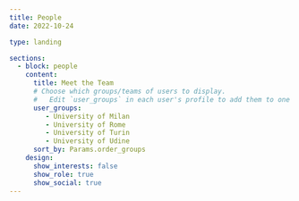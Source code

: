 ```yaml
---
title: People
date: 2022-10-24

type: landing

sections:
  - block: people
    content:
      title: Meet the Team
      # Choose which groups/teams of users to display.
      #   Edit `user_groups` in each user's profile to add them to one or more of these groups.
      user_groups:
         - University of Milan
         - University of Rome
         - University of Turin
         - University of Udine
      sort_by: Params.order_groups
    design:
      show_interests: false
      show_role: true
      show_social: true 
---
```

